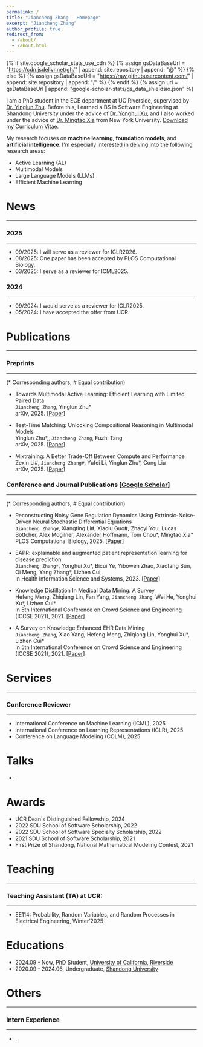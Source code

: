 ```yaml
---
permalink: /
title: "Jiancheng Zhang - Homepage"
excerpt: "Jiancheng Zhang"
author_profile: true
redirect_from: 
  - /about/
  - /about.html
---
```


{% if site.google_scholar_stats_use_cdn %}
{% assign gsDataBaseUrl = "https://cdn.jsdelivr.net/gh/" | append: site.repository | append: "@" %}
{% else %}
{% assign gsDataBaseUrl = "https://raw.githubusercontent.com/" | append: site.repository | append: "/" %}
{% endif %}
{% assign url = gsDataBaseUrl | append: "google-scholar-stats/gs_data_shieldsio.json" %}

<span class='anchor' id='about-me'></span>

I am a PhD student in the ECE department at UC Riverside, supervised by <a href="https://yinglunz.com/" target="_blue">Dr. Yinglun Zhu</a>. Before this, I earned a BS in Software Engineering at Shandong University under the advice of <a href="https://faculty.sdu.edu.cn/xuyonghui1/zh_CN/index.htm" target="_blue">Dr. Yonghui Xu</a>, and I also worked under the advice of <a href="https://sites.google.com/nyu.edu/mingtao-xia/home" target="_blue">Dr. Mingtao Xia</a> from New York University. <a href="/_pages/CV.pdf" target="_blank">Download my Curriculum Vitae</a>. 


My research focuses on <b>machine learning</b>, <b>foundation models</b>, and <b>artificial intelligence</b>. I'm especially interested in delving into the following research areas:

- Active Learning (AL)
- Multimodal Models
- Large Language Models (LLMs)
- Efficient Machine Learning

<span class='anchor' id='-News'></span>

# News
---

### 2025
---

- 09/2025: I will serve as a reviewer for ICLR2026.
- 08/2025: One paper has been accepted by PLOS Computational Biology.
- 03/2025: I serve as a reviewer for ICML2025.

### 2024
---
- 09/2024: I would serve as a reviewer for ICLR2025.
- 05/2024: I have accepted the offer from UCR.







<span class='anchor' id='-Publications'></span>

# Publications
---
### Preprints
---
(* Corresponding authors; # Equal contribution)

- Towards Multimodal Active Learning: Efficient Learning with Limited Paired Data<br>
`Jiancheng Zhang`, Yinglun Zhu\*<br>
arXiv, 2025. [<a href="">Paper</a>]

- Test-Time Matching: Unlocking Compositional Reasoning in Multimodal Models<br>
Yinglun Zhu\*,, `Jiancheng Zhang`, Fuzhi Tang<br>
arXiv, 2025. [<a href="">Paper</a>]


- Mixtraining: A Better Trade-Off Between Compute and Performance<br>
Zexin Li#, `Jiancheng Zhang#`, Yufei Li, Yinglun Zhu\*, Cong Liu<br>
arXiv, 2025. [<a href="https://arxiv.org/pdf/2502.19513">Paper</a>]

### Conference and Journal Publications [<a href="https://scholar.google.com/citations?hl=en&user=tIKc8voAAAAJ&view_op=list_works&gmla=A[…]ho3HWBaDojBo8vRM3HCL1dK1AEj4PG4QjDQjqeEDXf3Z-VQYmncjW_rAbJs">Google Scholar</a>] 
---
(* Corresponding authors; # Equal contribution)

- Reconstructing Noisy Gene Regulation Dynamics Using Extrinsic-Noise-Driven Neural Stochastic Differential Equations<br>
`Jiancheng Zhang#`, Xiangting Li#, Xiaolu Guo#, Zhaoyi You, Lucas Böttcher, Alex Mogilner, Alexander Hoffmann, Tom Chou\*, Mingtao Xia\*<br>
PLOS Computational Biology, 2025. [<a href="https://arxiv.org/abs/2503.09007">Paper</a>]

- EAPR: explainable and augmented patient representation learning for disease prediction<br>
`Jiancheng Zhang*`, Yonghui Xu\*, Bicui Ye, Yibowen Zhao, Xiaofang Sun, Qi Meng, Yang Zhang\*, Lizhen Cui<br>
In Health Information Science and Systems, 2023. [<a href="https://link.springer.com/article/10.1007/s13755-023-00256-5">Paper</a>]

- Knowledge Distillation In Medical Data Mining: A Survey<br>
Hefeng Meng, Zhiqiang Lin, Fan Yang, `Jiancheng Zhang`, Wei He, Yonghui Xu\*, Lizhen Cui\* <br>
In 5th International Conference on Crowd Science and Engineering (ICCSE 2021), 2021. [<a href="https://dl.acm.org/doi/abs/10.1145/3503181.3503211">Paper</a>]

- A Survey on Knowledge Enhanced EHR Data Mining<br>
`Jiancheng Zhang`, Xiao Yang, Hefeng Meng, Zhiqiang Lin, Yonghui Xu\*, Lizhen Cui\* <br>
In 5th International Conference on Crowd Science and Engineering (ICCSE 2021), 2021. [<a href="https://dl.acm.org/doi/abs/10.1145/3503181.3503202">Paper</a>]


<span class='anchor' id='-Services'></span>

# Services
---
### Conference Reviewer
---

- International Conference on Machine Learning (ICML), 2025
- International Conference on Learning Representations (ICLR), 2025
- Conference on Language Modeling (COLM), 2025


<span class='anchor' id='-Talks'></span>

# Talks

- .


<span class='anchor' id='-Awards'></span>

# Awards
- UCR Dean's Distinguished Fellowship, 2024
- 2022 SDU School of Software Scholarship, 2022
- 2022 SDU School of Software Specialty Scholarship, 2022
- 2021 SDU School of Software Scholarship, 2021
- First Prize of Shandong, National Mathematical Modeling Contest, 2021
  
<span class='anchor' id='-Teaching'></span>

# Teaching
---
### Teaching Assistant (TA) at UCR:
---

- EE114: Probability, Random Variables, and Random Processes in Electrical Engineering, Winter’2025




<span class='anchor' id='-Educations'></span>

# Educations
- 2024.09 - Now, PhD Student, <a href="https://www.ucr.edu/">University of California, Riverside</a> 
- 2020.09 - 2024.06, Undergraduate, <a href="https://www.sdu.edu.cn/">Shandong University</a> 
 





<span class='anchor' id='-Others'></span>

# Others
---
### Intern Experience
---
- .
